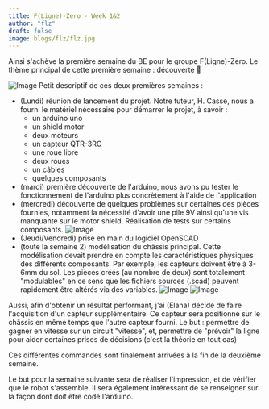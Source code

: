 ```yaml
---
title: F(Ligne)-Zero - Week 1&2
author: "flz"
draft: false
image: blogs/flz/flz.jpg
---
```


Ainsi s'achève la première semaine du BE pour le groupe F(Ligne)-Zero.
Le thème principal de cette première semaine : découverte 👀

![Image](../material_discovery.jpg)
Petit descriptif de ces deux premières semaines :
- (Lundi) réunion de lancement du projet. Notre tuteur, H. Casse, nous a fourni le matériel nécessaire pour démarrer le projet, à savoir :
	- un arduino uno
	- un shield motor
	- deux moteurs
	- un capteur QTR-3RC
	- une roue libre
	- deux roues
	- un câbles
	- quelques composants
- (mardi) première découverte de l'arduino, nous avons pu tester le fonctionnement de l'arduino plus concrètement à l'aide de l'application
- (mercredi) découverte de quelques problèmes sur certaines des pièces fournies, notamment la nécessité d'avoir une pile 9V ainsi qu'une vis manquante sur le motor shield. Réalisation de tests sur certains composants.
![Image](../shield_motor_screw_missing.jpg)
- (Jeudi/Vendredi) prise en main du logiciel OpenSCAD
- (toute la semaine 2) modélisation du châssis principal. Cette modélisation devait prendre en compte les caractéristiques physiques des différents composants. Par exemple, les capteurs doivent être à 3-6mm du sol. Les pièces créés (au nombre de deux) sont totalement "modulables" en ce sens que les fichiers sources (.scad) peuvent rapidement être altérés via des variables.
![Image](../chassis.png)
![Image](../freewheelsupport.png)

Aussi, afin d'obtenir un résultat performant, j'ai (Elana) décidé de faire l'acquisition d'un capteur supplémentaire. Ce capteur sera positionné sur le châssis en même temps que l'autre capteur fourni.
Le but : permettre de gagner en vitesse sur un circuit "vitesse", et, permettre de "prévoir" la ligne pour aider certaines prises de décisions (c'est la théorie en tout cas)

Ces différentes commandes sont finalement arrivées à la fin de la deuxième semaine.


Le but pour la semaine suivante sera de réaliser l'impression, et de vérifier que le robot s'assemble. Il sera également intéressant de se renseigner sur la façon dont doit être codé l'arduino.